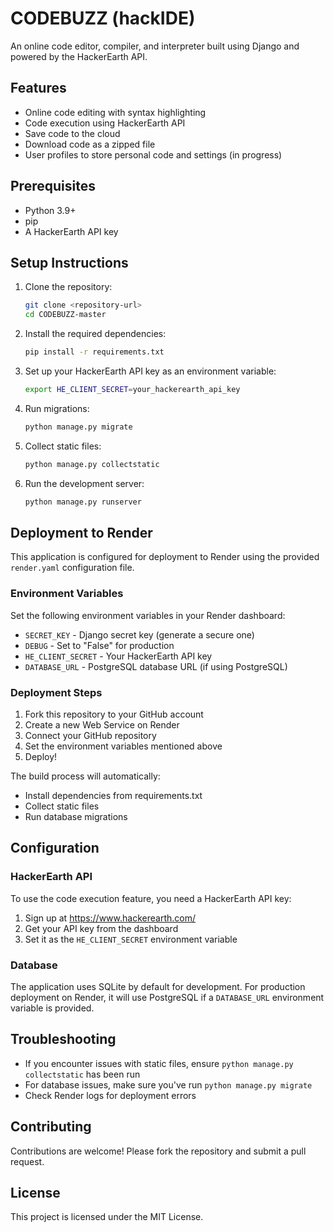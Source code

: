 # CODEBUZZ (hackIDE)

An online code editor, compiler, and interpreter built using Django and powered by the HackerEarth API.

## Features

- Online code editing with syntax highlighting
- Code execution using HackerEarth API
- Save code to the cloud
- Download code as a zipped file
- User profiles to store personal code and settings (in progress)

## Prerequisites

- Python 3.9+
- pip
- A HackerEarth API key

## Setup Instructions

1. Clone the repository:
   ```bash
   git clone <repository-url>
   cd CODEBUZZ-master
   ```

2. Install the required dependencies:
   ```bash
   pip install -r requirements.txt
   ```

3. Set up your HackerEarth API key as an environment variable:
   ```bash
   export HE_CLIENT_SECRET=your_hackerearth_api_key
   ```

4. Run migrations:
   ```bash
   python manage.py migrate
   ```

5. Collect static files:
   ```bash
   python manage.py collectstatic
   ```

6. Run the development server:
   ```bash
   python manage.py runserver
   ```

## Deployment to Render

This application is configured for deployment to Render using the provided `render.yaml` configuration file.

### Environment Variables

Set the following environment variables in your Render dashboard:

- `SECRET_KEY` - Django secret key (generate a secure one)
- `DEBUG` - Set to "False" for production
- `HE_CLIENT_SECRET` - Your HackerEarth API key
- `DATABASE_URL` - PostgreSQL database URL (if using PostgreSQL)

### Deployment Steps

1. Fork this repository to your GitHub account
2. Create a new Web Service on Render
3. Connect your GitHub repository
4. Set the environment variables mentioned above
5. Deploy!

The build process will automatically:
- Install dependencies from requirements.txt
- Collect static files
- Run database migrations

## Configuration

### HackerEarth API

To use the code execution feature, you need a HackerEarth API key:
1. Sign up at https://www.hackerearth.com/
2. Get your API key from the dashboard
3. Set it as the `HE_CLIENT_SECRET` environment variable

### Database

The application uses SQLite by default for development. For production deployment on Render, it will use PostgreSQL if a `DATABASE_URL` environment variable is provided.

## Troubleshooting

- If you encounter issues with static files, ensure `python manage.py collectstatic` has been run
- For database issues, make sure you've run `python manage.py migrate`
- Check Render logs for deployment errors

## Contributing

Contributions are welcome! Please fork the repository and submit a pull request.

## License

This project is licensed under the MIT License.